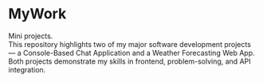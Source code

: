 # MyWork
Mini projects.
<br> 
This repository highlights two of my major software development projects — a Console-Based Chat Application and a Weather Forecasting Web App.
Both projects demonstrate my skills in frontend, problem-solving, and API integration.
